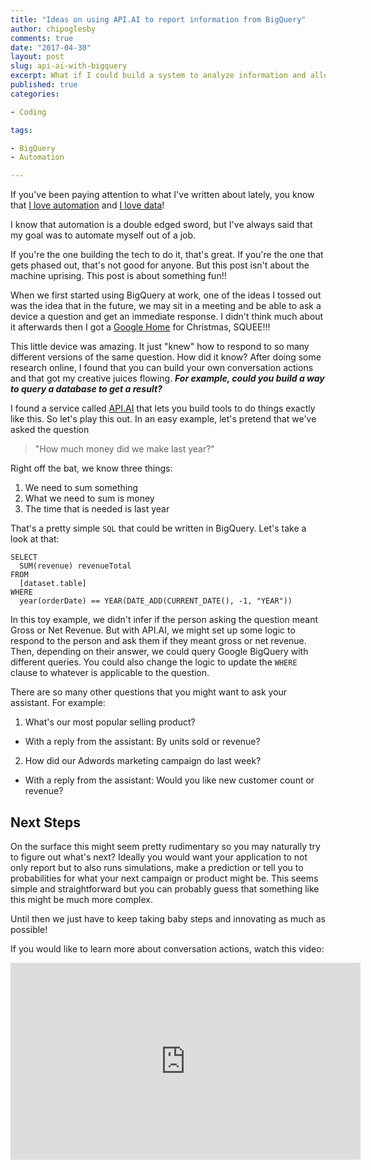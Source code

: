 ```yaml
---
title: "Ideas on using API.AI to report information from BigQuery"
author: chipoglesby
comments: true
date: "2017-04-30"
layout: post
slug: api-ai-with-bigquery
excerpt: What if I could build a system to analyze information and allows me to do more important work?
published: true
categories:

- Coding

tags:

- BigQuery
- Automation

---
```


If you've been paying attention to what I've written about lately, you know that
[I love automation](http://www.chipoglesby.com/2016/05/i-love-automation/) and 
[I love data](http://www.chipoglesby.com/tags/#BigQuery)! 

I know that automation is a double edged sword, but I've always said that my goal
was to automate myself out of a job. 

If you're the one building the tech to do it, that's great. If you're
the one that gets phased out, that's not good for anyone. But this post isn't
about the machine uprising. This post is about something fun!!

When we first started using BigQuery at work, one of the ideas I tossed out was
the idea that in the future, we may sit in a meeting and be able to ask a device a
question and get an immediate response. I didn't think much about it afterwards
then I got a [Google Home](https://madeby.google.com/home/) for Christmas, SQUEE!!!

This little device was amazing. It just "knew" how to respond to so many
different versions of the same question. How did it know? After doing some
research online, I found that you can build your own conversation actions and
that got my creative juices flowing. ***For example, could you build a way to query
a database to get a result?***

I found a service called [API.AI](https://api.ai/) that lets you build tools
to do things exactly like this. So let's play this out. In an easy example, 
let's pretend that we've asked the question 
> "How much money did we make last year?"

Right off the bat, we know three things:

1. We need to sum something
2. What we need to sum is money
3. The time that is needed is last year

That's a pretty simple `SQL` that could be written in BigQuery. Let's take a look
at that:

```
SELECT
  SUM(revenue) revenueTotal
FROM
  [dataset.table]
WHERE
  year(orderDate) == YEAR(DATE_ADD(CURRENT_DATE(), -1, "YEAR"))
```

In this toy example, we didn't infer if the person asking the question meant
Gross or Net Revenue. But with API.AI, we might set up some logic to
respond to the person and ask them if they meant gross or net revenue. Then, 
depending on their answer, we could query Google BigQuery with different
queries. You could also change the logic to update the `WHERE` clause to
whatever is applicable to the question.

There are so many other questions that you might want to ask your assistant. For
example:

1. What's our most popular selling product?
  * With a reply from the assistant: By units sold or revenue?
2. How did our Adwords marketing campaign do last week?
  * With a reply from the assistant: Would you like new customer count or revenue?

## Next Steps

On the surface this might seem pretty rudimentary so you may naturally try to
figure out what's next? Ideally you would want your application to not only report
but to also runs simulations, make a prediction or tell you to probabilities for
what your next campaign or product might be. This seems simple and straightforward
but you can probably guess that something like this might be much more complex.

Until then we just have to keep taking baby steps and innovating as much as
possible!


If you would like to learn more about conversation actions, watch this video:

<iframe width="560" height="315" src="https://www.youtube.com/embed/HNfE0uaKcfY" frameborder="0" allowfullscreen></iframe>
